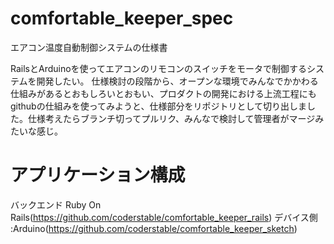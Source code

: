 # comfortable_keeper_spec
エアコン温度自動制御システムの仕様書

RailsとArduinoを使ってエアコンのリモコンのスイッチをモータで制御するシステムを開発したい。
仕様検討の段階から、オープンな環境でみんなでかかわる仕組みがあるとおもしろいとおもい、プロダクトの開発における上流工程にもgithubの仕組みを使ってみようと、仕様部分をリポジトリとして切り出しました。仕様考えたらブランチ切ってプルリク、みんなで検討して管理者がマージみたいな感じ。



# アプリケーション構成
 バックエンド Ruby On Rails(https://github.com/coderstable/comfortable_keeper_rails)
 デバイス側 :Arduino(https://github.com/coderstable/comfortable_keeper_sketch)
  
  
  
